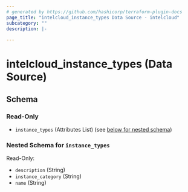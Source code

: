 ```yaml
---
# generated by https://github.com/hashicorp/terraform-plugin-docs
page_title: "intelcloud_instance_types Data Source - intelcloud"
subcategory: ""
description: |-
  
---
```


# intelcloud_instance_types (Data Source)





<!-- schema generated by tfplugindocs -->
## Schema

### Read-Only

- `instance_types` (Attributes List) (see [below for nested schema](#nestedatt--instance_types))

<a id="nestedatt--instance_types"></a>
### Nested Schema for `instance_types`

Read-Only:

- `description` (String)
- `instance_category` (String)
- `name` (String)
